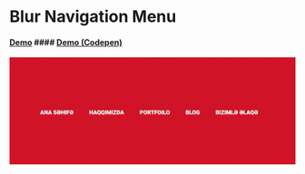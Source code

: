 # Blur Navigation Menu
#### [Demo](https://fuadsuleymanli.xyz/Demos/blurnavigationmenu) #### [Demo (Codepen)](https://codepen.io/fuads062/pen/NWdgbWR)

![SreenShot](screenshot.gif)



